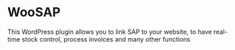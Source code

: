 # WooSAP
This WordPress plugin allows you to link SAP to your website, to have real-time stock control, process invoices and many other functions
